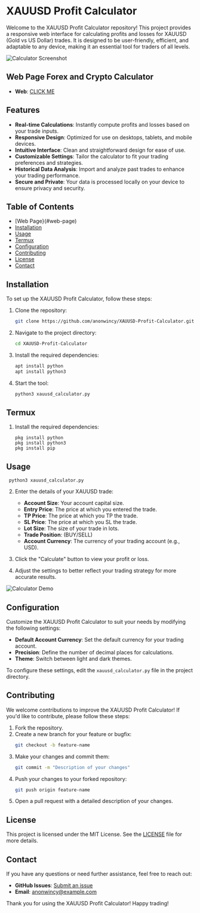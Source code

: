 # XAUUSD Profit Calculator
Welcome to the XAUUSD Profit Calculator repository! This project provides a responsive web interface for calculating profits and losses for XAUUSD (Gold vs US Dollar) trades. It is designed to be user-friendly, efficient, and adaptable to any device, making it an essential tool for traders of all levels.

![Calculator Screenshot](https://scontent.fdac19-1.fna.fbcdn.net/v/t39.30808-6/480640846_122096625536781648_6446957248308179528_n.jpg?_nc_cat=109&ccb=1-7&_nc_sid=127cfc&_nc_ohc=3AvcFgPQMFoQ7kNvgGEaY3c&_nc_zt=23&_nc_ht=scontent.fdac19-1.fna&_nc_gid=AF2LfD7-eWNcM6kIm9BaQQS&oh=00_AYAwFVkgZYrwCv8FA6R-Ca35fDv_FJE_9DgIHDJPtaF5JA&oe=67BBBFE4)


## Web Page Forex and Crypto Calculator


- **Web**: [CLICK ME](https://wincycalculator.netlify.app/)


## Features

- **Real-time Calculations**: Instantly compute profits and losses based on your trade inputs.
- **Responsive Design**: Optimized for use on desktops, tablets, and mobile devices.
- **Intuitive Interface**: Clean and straightforward design for ease of use.
- **Customizable Settings**: Tailor the calculator to fit your trading preferences and strategies.
- **Historical Data Analysis**: Import and analyze past trades to enhance your trading performance.
- **Secure and Private**: Your data is processed locally on your device to ensure privacy and security.

## Table of Contents

- [Web Page}(#web-page)
- [Installation](#installation)
- [Usage](#usage)
- [Termux](#termux)
- [Configuration](#configuration)
- [Contributing](#contributing)
- [License](#license)
- [Contact](#contact)

## Installation

To set up the XAUUSD Profit Calculator, follow these steps:

1. Clone the repository:
    ```bash
    git clone https://github.com/anonwincy/XAUUSD-Profit-Calculator.git
    ```

2. Navigate to the project directory:
    ```bash
    cd XAUUSD-Profit-Calculator
    ```

3. Install the required dependencies:
    ```bash
    apt install python
    apt install python3
    ```

4. Start the tool:
    ```bash
    python3 xauusd_calculator.py
    ```

## Termux

1. Install the required dependencies:
    ```
    pkg install python
    pkg install python3
    pkg install pip
    ```
## Usage

   ``` 
    python3 xauusd_calculator.py

   ```

2. Enter the details of your XAUUSD trade:
    - **Account Size**: Your account capital size.
    - **Entry Price**: The price at which you entered the trade.
    - **TP Price**: The price at which you TP the trade.
    - **SL Price**: The price at which you SL the trade.
    - **Lot Size**: The size of your trade in lots.
    - **Trade Position**: (BUY/SELL)
    - **Account Currency**: The currency of your trading account (e.g., USD).

3. Click the "Calculate" button to view your profit or loss.

4. Adjust the settings to better reflect your trading strategy for more accurate results.

![Calculator Demo](https://scontent.fdac19-1.fna.fbcdn.net/v/t39.30808-6/480614043_122096624504781648_2609268429331855979_n.jpg?_nc_cat=103&ccb=1-7&_nc_sid=127cfc&_nc_ohc=eQvhy8Ge0CQQ7kNvgEU8Ttb&_nc_zt=23&_nc_ht=scontent.fdac19-1.fna&_nc_gid=AZAICLJqJB6HPYuyBthJtvl&oh=00_AYAHiahp2Z_fi8ZOio2JIr4leaK9i4F-ZZvi1sEA0WktnQ&oe=67BBB350)

## Configuration

Customize the XAUUSD Profit Calculator to suit your needs by modifying the following settings:

- **Default Account Currency**: Set the default currency for your trading account.
- **Precision**: Define the number of decimal places for calculations.
- **Theme**: Switch between light and dark themes.

To configure these settings, edit the `xauusd_calculator.py` file in the project directory.

## Contributing

We welcome contributions to improve the XAUUSD Profit Calculator! If you'd like to contribute, please follow these steps:

1. Fork the repository.
2. Create a new branch for your feature or bugfix:
    ```bash
    git checkout -b feature-name
    ```
3. Make your changes and commit them:
    ```bash
    git commit -m "Description of your changes"
    ```
4. Push your changes to your forked repository:
    ```bash
    git push origin feature-name
    ```
5. Open a pull request with a detailed description of your changes.

## License

This project is licensed under the MIT License. See the [LICENSE](LICENSE) file for more details.

## Contact

If you have any questions or need further assistance, feel free to reach out:

- **GitHub Issues**: [Submit an issue](https://github.com/anonwincy/XAUUSD-Profit-Calculator/issues)
- **Email**: [anonwincy@example.com](mailto:anoncod3r#hotmail.com)

Thank you for using the XAUUSD Profit Calculator! Happy trading!
